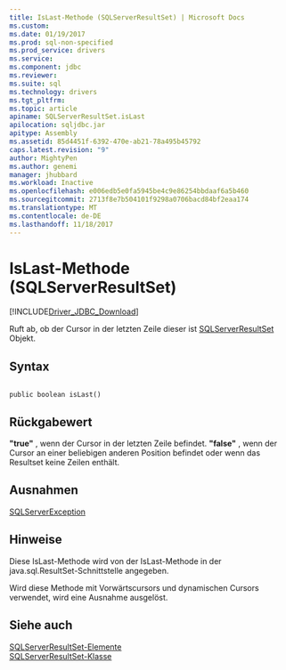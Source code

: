 ```yaml
---
title: IsLast-Methode (SQLServerResultSet) | Microsoft Docs
ms.custom: 
ms.date: 01/19/2017
ms.prod: sql-non-specified
ms.prod_service: drivers
ms.service: 
ms.component: jdbc
ms.reviewer: 
ms.suite: sql
ms.technology: drivers
ms.tgt_pltfrm: 
ms.topic: article
apiname: SQLServerResultSet.isLast
apilocation: sqljdbc.jar
apitype: Assembly
ms.assetid: 85d4451f-6392-470e-ab21-78a495b45792
caps.latest.revision: "9"
author: MightyPen
ms.author: genemi
manager: jhubbard
ms.workload: Inactive
ms.openlocfilehash: e006edb5e0fa5945be4c9e86254bbdaaf6a5b460
ms.sourcegitcommit: 2713f8e7b504101f9298a0706bacd84bf2eaa174
ms.translationtype: MT
ms.contentlocale: de-DE
ms.lasthandoff: 11/18/2017
---
```

# <a name="islast-method-sqlserverresultset"></a>IsLast-Methode (SQLServerResultSet)
[!INCLUDE[Driver_JDBC_Download](../../../includes/driver_jdbc_download.md)]

  Ruft ab, ob der Cursor in der letzten Zeile dieser ist [SQLServerResultSet](../../../connect/jdbc/reference/sqlserverresultset-class.md) Objekt.  
  
## <a name="syntax"></a>Syntax  
  
```  
  
public boolean isLast()  
```  
  
## <a name="return-value"></a>Rückgabewert  
 **"true"** , wenn der Cursor in der letzten Zeile befindet. **"false"** , wenn der Cursor an einer beliebigen anderen Position befindet oder wenn das Resultset keine Zeilen enthält.  
  
## <a name="exceptions"></a>Ausnahmen  
 [SQLServerException](../../../connect/jdbc/reference/sqlserverexception-class.md)  
  
## <a name="remarks"></a>Hinweise  
 Diese IsLast-Methode wird von der IsLast-Methode in der java.sql.ResultSet-Schnittstelle angegeben.  
  
 Wird diese Methode mit Vorwärtscursors und dynamischen Cursors verwendet, wird eine Ausnahme ausgelöst.  
  
## <a name="see-also"></a>Siehe auch  
 [SQLServerResultSet-Elemente](../../../connect/jdbc/reference/sqlserverresultset-members.md)   
 [SQLServerResultSet-Klasse](../../../connect/jdbc/reference/sqlserverresultset-class.md)  
  
  
